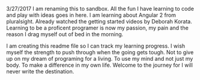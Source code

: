 3/27/2017
I am renaming this to sandbox.  All the fun I have learning to code and play with ideas goes in here. I am learning about Angular 2 from pluralsight.  Already watched the getting started videos by Deborah Korata.  Learning to be a proficent programer is now my passion, my pain and the reason I drag myself out of bed in the morning.  

I am creating this readme file so I can track my learning progress.  I wish myself the strength to push through when the going gets tough.  Not to give up on my dream of programing for a living.  To use my mind and not just my body.  To make a difference in my own life.  Welcome to the journey for I will never write the destination.  
